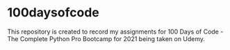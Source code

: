 # 100daysofcode

This repository is created to record my assignments for 100 Days of Code - The Complete Python Pro Bootcamp for 2021 being taken on Udemy.
